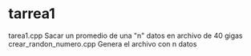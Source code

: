 # tarrea1
tarea1.cpp
Sacar un promedio de una "n" datos en archivo de 40 gigas
<br>
crear_randon_numero.cpp
Genera el archivo con n datos
